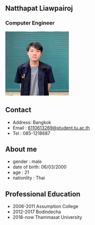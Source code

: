 
## Natthapat Liawpairoj
### Computer Engineer 
    

![My picture](me200.jpg)

## Contact
- Address: Bangkok
- Email : 6110613269@student.tu.ac.th
- Tel : 085-1218687
          



## About me
- gender : male
- date of birth: 06/03/2000
- age : 21
- nationlity : Thai


## Professional Education
- 2006-2011 Assumption College
- 2012-2017 Bodindecha
- 2018-now  Thammasat University

